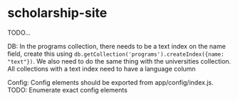 # scholarship-site
TODO...

DB:
In the programs collection, there needs to be a text index on the name field, create this using `db.getCollection('programs').createIndex({name: "text"})`.
We also need to do the same thing with the universities collection.
All collections with a text index need to have a language column

Config:
Config elements should be exported from app/config/index.js. TODO: Enumerate exact config elements
